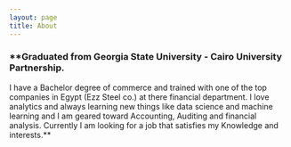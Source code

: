 ```yaml
---
layout: page
title: About
---
```



### **Graduated from Georgia State University - Cairo University Partnership.
I have a Bachelor degree of commerce and trained with one of the top companies in Egypt (Ezz Steel co.) at there financial department.
I love analytics and always learning new things like data science and machine learning and I am geared toward Accounting, Auditing and financial analysis.
Currently I am looking for a job that satisfies my Knowledge and interests.**
